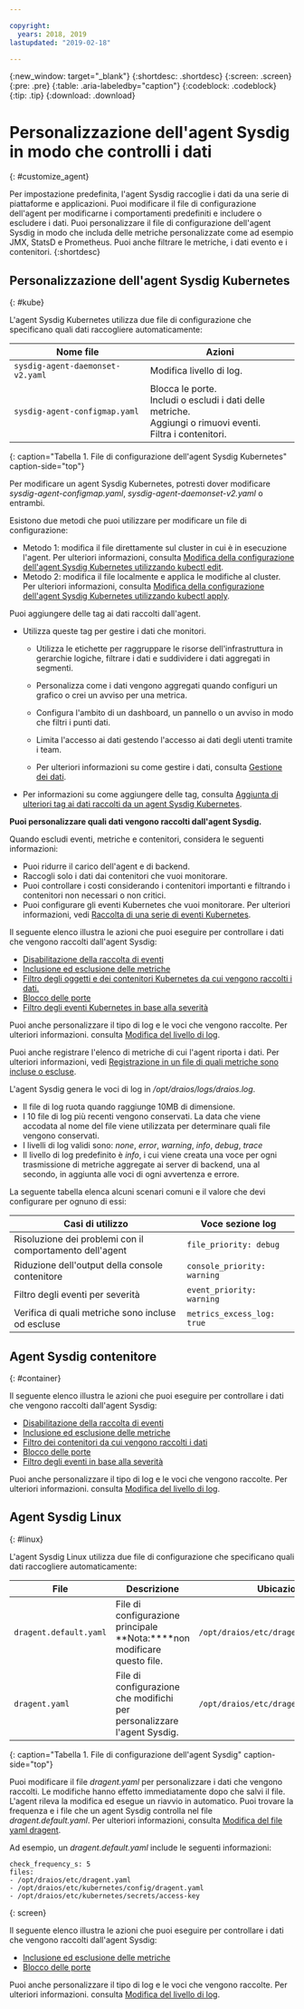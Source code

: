 ```yaml
---

copyright:
  years: 2018, 2019
lastupdated: "2019-02-18"

---
```


{:new_window: target="_blank"}
{:shortdesc: .shortdesc}
{:screen: .screen}
{:pre: .pre}
{:table: .aria-labeledby="caption"}
{:codeblock: .codeblock}
{:tip: .tip}
{:download: .download}

# Personalizzazione dell'agent Sysdig in modo che controlli i dati
{: #customize_agent}

Per impostazione predefinita, l'agent Sysdig raccoglie i dati da una serie di piattaforme e applicazioni. Puoi modificare il file di configurazione dell'agent per modificarne i comportamenti predefiniti e includere o escludere i dati. Puoi personalizzare il file di configurazione dell'agent Sysdig in modo che includa delle metriche personalizzate come ad esempio JMX, StatsD e Prometheus. Puoi anche filtrare le metriche, i dati evento e i contenitori.
{:shortdesc}

## Personalizzazione dell'agent Sysdig Kubernetes
{: #kube}

L'agent Sysdig Kubernetes utilizza due file di configurazione che specificano quali dati raccogliere automaticamente:

| Nome file                        | Azioni           |
|----------------------------------|-------------------|
| `sysdig-agent-daemonset-v2.yaml` | Modifica livello di log. |
| `sysdig-agent-configmap.yaml`    | Blocca le porte. </br>Includi o escludi i dati delle metriche. </br>Aggiungi o rimuovi eventi. </br>Filtra i contenitori. |
{: caption="Tabella 1. File di configurazione dell'agent Sysdig Kubernetes" caption-side="top"} 

Per modificare un agent Sysdig Kubernetes, potresti dover modificare *sysdig-agent-configmap.yaml*, *sysdig-agent-daemonset-v2.yaml* o entrambi.

Esistono due metodi che puoi utilizzare per modificare un file di configurazione:
* Metodo 1: modifica il file direttamente sul cluster in cui è in esecuzione l'agent. Per ulteriori informazioni, consulta [Modifica della configurazione dell'agent Sysdig Kubernetes utilizzando kubectl edit](/docs/services/Monitoring-with-Sysdig?topic=Sysdig-change_kube_agent#change_kube_agent_edit_kube_agent_method1).
* Metodo 2: modifica il file localmente e applica le modifiche al cluster. Per ulteriori informazioni, consulta [Modifica della configurazione dell'agent Sysdig Kubernetes utilizzando kubectl apply](/docs/services/Monitoring-with-Sysdig?topic=Sysdig-change_kube_agent#change_kube_agent_edit_kube_agent_method2).

Puoi aggiungere delle tag ai dati raccolti dall'agent. 
* Utilizza queste tag per gestire i dati che monitori. 

    * Utilizza le etichette per raggruppare le risorse dell'infrastruttura in gerarchie logiche, filtrare i dati e suddividere i dati aggregati in segmenti. 
    
    * Personalizza come i dati vengono aggregati quando configuri un grafico o crei un avviso per una metrica. 
    
    * Configura l'ambito di un dashboard, un pannello o un avviso in modo che filtri i punti dati. 
    
    * Limita l'accesso ai dati gestendo l'accesso ai dati degli utenti tramite i team. 
    
    * Per ulteriori informazioni su come gestire i dati, consulta [Gestione dei dati](/docs/services/Monitoring-with-Sysdig?topic=Sysdig-manage#manage).

* Per informazioni su come aggiungere delle tag, consulta [Aggiunta di ulteriori tag ai dati raccolti da un agent Sysdig Kubernetes](/docs/services/Monitoring-with-Sysdig?topic=Sysdig-change_kube_agent#change_kube_agent_add_tags). 


**Puoi personalizzare quali dati vengono raccolti dall'agent Sysdig.** 

Quando escludi eventi, metriche e contenitori, considera le seguenti informazioni:
* Puoi ridurre il carico dell'agent e di backend.
* Raccogli solo i dati dai contenitori che vuoi monitorare.
* Puoi controllare i costi considerando i contenitori importanti e filtrando i contenitori non necessari o non critici.
* Puoi configurare gli eventi Kubernetes che vuoi monitorare. Per ulteriori informazioni, vedi [Raccolta di una serie di eventi Kubernetes](/docs/services/Monitoring-with-Sysdig?topic=Sysdig-change_kube_agent#change_kube_agent_collect_events).

Il seguente elenco illustra le azioni che puoi eseguire per controllare i dati che vengono raccolti dall'agent Sysdig:
* [Disabilitazione della raccolta di eventi](/docs/services/Monitoring-with-Sysdig?topic=Sysdig-change_kube_agent#change_kube_agent_disable_events)
* [Inclusione ed esclusione delle metriche](/docs/services/Monitoring-with-Sysdig?topic=Sysdig-change_kube_agent#change_kube_agent_inc_exc_metrics)
* [Filtro degli oggetti e dei contenitori Kubernetes da cui vengono raccolti i dati.](/docs/services/Monitoring-with-Sysdig?topic=Sysdig-change_kube_agent#change_kube_agent_filter_data)
* [Blocco delle porte](/docs/services/Monitoring-with-Sysdig?topic=Sysdig-change_kube_agent#change_kube_agent_block_ports)
* [Filtro degli eventi Kubernetes in base alla severità](/docs/services/Monitoring-with-Sysdig?topic=Sysdig-change_kube_agent#change_kube_agent_filterby_severity)

Puoi anche personalizzare il tipo di log e le voci che vengono raccolte. Per ulteriori informazioni. consulta [Modifica del livello di log](/docs/services/Monitoring-with-Sysdig?topic=Sysdig-change_kube_agent#change_kube_agent_log_level).

Puoi anche registrare l'elenco di metriche di cui l'agent riporta i dati. Per ulteriori informazioni, vedi [Registrazione in un file di quali metriche sono incluse o escluse](/docs/services/Monitoring-with-Sysdig?topic=Sysdig-change_kube_agent#change_kube_agent_log_metrics).

L'agent Sysdig genera le voci di log in */opt/draios/logs/draios.log*. 
* Il file di log ruota quando raggiunge 10MB di dimensione.
* I 10 file di log più recenti vengono conservati. La data che viene accodata al nome del file viene utilizzata per determinare quali file vengono conservati.
* I livelli di log validi sono: *none*, *error*, *warning*, *info*, *debug*, *trace*
* Il livello di log predefinito è *info*, i cui viene creata una voce per ogni trasmissione di metriche aggregate ai server di backend, una al secondo, in aggiunta alle voci di ogni avvertenza e errore.

La seguente tabella elenca alcuni scenari comuni e il valore che devi configurare per ognuno di essi:

| Casi di utilizzo                                     | Voce sezione log           |
|-----------------------------------------------|-----------------------------|
| Risoluzione dei problemi con il comportamento dell'agent                   | `file_priority: debug`      |
| Riduzione dell'output della console contenitore               | `console_priority: warning` |
| Filtro degli eventi per severità                  | `event_priority: warning`   |
| Verifica di quali metriche sono incluse od escluse  | `metrics_excess_log: true`  |

## Agent Sysdig contenitore
{: #container}


Il seguente elenco illustra le azioni che puoi eseguire per controllare i dati che vengono raccolti dall'agent Sysdig:
* [Disabilitazione della raccolta di eventi](/docs/services/Monitoring-with-Sysdig?topic=Sysdig-change_container_agent#change_container_agent_disable_events)
* [Inclusione ed esclusione delle metriche](/docs/services/Monitoring-with-Sysdig?topic=Sysdig-change_container_agent#change_container_agent_inc_exc_metrics)
* [Filtro dei contenitori da cui vengono raccolti i dati](/docs/services/Monitoring-with-Sysdig?topic=Sysdig-change_container_agent#change_container_agent_collect_docker_events)
* [Blocco delle porte](/docs/services/Monitoring-with-Sysdig?topic=Sysdig-change_container_agent#change_container_agent_block_ports)
* [Filtro degli eventi in base alla severità](/docs/services/Monitoring-with-Sysdig?topic=Sysdig-change_container_agent#change_container_agent_filterby_severity)

Puoi anche personalizzare il tipo di log e le voci che vengono raccolte. Per ulteriori informazioni. consulta [Modifica del livello di log](/docs/services/Monitoring-with-Sysdig?topic=Sysdig-change_container_agent#change_container_agent_log_level).



## Agent Sysdig Linux
{: #linux}

L'agent Sysdig Linux utilizza due file di configurazione che specificano quali dati raccogliere automaticamente:

| File                   | Descrizione                                                     | Ubicazione                                |
|------------------------|-----------------------------------------------------------------|-----------------------------------------|
| `dragent.default.yaml` | File di configurazione principale </br>**Nota:****non modificare questo file.  | `/opt/draios/etc/dragent.default.yaml`  |
| `dragent.yaml`         | File di configurazione che modifichi per personalizzare l'agent Sysdig. | `/opt/draios/etc/dragent.yaml`          |
{: caption="Tabella 1. File di configurazione dell'agent Sysdig" caption-side="top"} 

Puoi modificare il file *dragent.yaml* per personalizzare i dati che vengono raccolti. Le modifiche hanno effetto immediatamente dopo che salvi il file. L'agent rileva la modifica ed esegue un riavvio in automatico. Puoi trovare la frequenza e i file che un agent Sysdig controlla nel file *dragent.default.yaml*. Per ulteriori informazioni, consulta [Modifica del file yaml dragent](/docs/services/Monitoring-with-Sysdig?topic=Sysdig-change_linux_agent#change_linux_agent_edit_agent).

Ad esempio, un *dragent.default.yaml* include le seguenti informazioni:

```
check_frequency_s: 5
files:
- /opt/draios/etc/dragent.yaml
- /opt/draios/etc/kubernetes/config/dragent.yaml
- /opt/draios/etc/kubernetes/secrets/access-key
```
{: screen}

Il seguente elenco illustra le azioni che puoi eseguire per controllare i dati che vengono raccolti dall'agent Sysdig:
* [Inclusione ed esclusione delle metriche](/docs/services/Monitoring-with-Sysdig?topic=Sysdig-change_linux_agent#change_linux_agent_inc_exc_metrics)
* [Blocco delle porte](/docs/services/Monitoring-with-Sysdig?topic=Sysdig-change_linux_agent#change_linux_agent_block_ports)

Puoi anche personalizzare il tipo di log e le voci che vengono raccolte. Per ulteriori informazioni. consulta [Modifica del livello di log](/docs/services/Monitoring-with-Sysdig?topic=Sysdig-change_linux_agent#change_linux_agent_log_level).


